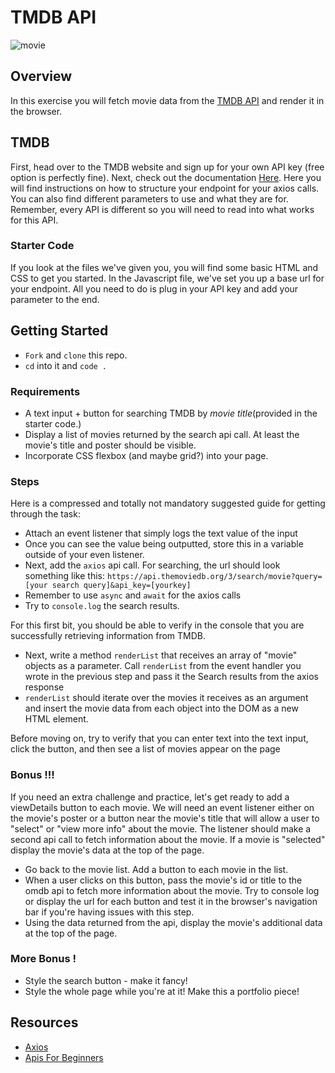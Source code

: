 # TMDB API

![movie]([https://tmdb.eu/images/logo.png](https://nbcpalmsprings.com/wp-content/uploads/sites/8/2021/12/BEST-MOVIES-OF-2021.jpeg))

## Overview

In this exercise you will fetch movie data from the [TMDB API](https://developers.themoviedb.org/3/getting-started/introduction) and render it in the browser.

## TMDB

First, head over to the TMDB website and sign up for your own API key (free option is perfectly fine). Next, check out the documentation [Here](https://developers.themoviedb.org/3/getting-started/introduction). Here you will find instructions on how to structure your endpoint for your axios calls. You can also find different parameters to use and what they are for. Remember, every API is different so you will need to read into what works for this API.

### Starter Code

If you look at the files we've given you, you will find some basic HTML and CSS to get you started. In the Javascript file, we've set you up a base url for your endpoint. All you need to do is plug in your API key and add your parameter to the end.

## Getting Started

- `Fork` and `clone` this repo.
- `cd` into it and `code .`

### Requirements

- A text input + button for searching TMDB by _movie title_(provided in the starter code.)
- Display a list of movies returned by the search api call. At least the movie's title and poster should be visible.
- Incorporate CSS flexbox (and maybe grid?) into your page.

### Steps

Here is a compressed and totally not mandatory suggested guide for getting through the task:

- Attach an event listener that simply logs the text value of the input
- Once you can see the value being outputted, store this in a variable outside of your even listener.
- Next, add the `axios` api call. For searching, the url should look something like this: `https://api.themoviedb.org/3/search/movie?query=[your search query]&api_key=[yourkey]`
- Remember to use `async` and `await` for the axios calls
- Try to `console.log` the search results.

For this first bit, you should be able to verify in the console that you are successfully retrieving information from TMDB.

- Next, write a method `renderList` that receives an array of "movie" objects as a parameter. Call `renderList` from the event handler you wrote in the previous step and pass it the Search results from the axios response
- `renderList` should iterate over the movies it receives as an argument and insert the movie data from each object into the DOM as a new HTML element.

Before moving on, try to verify that you can enter text into the text input, click the button, and then see a list of movies appear on the page

### Bonus !!!

If you need an extra challenge and practice, let's get ready to add a viewDetails button to each movie.
We will need an event listener either on the movie's poster or a button near the movie's title that will allow a user to "select" or "view more info" about the movie. The listener should make a second api call to fetch information about the movie. If a movie is "selected" display the movie's data at the top of the page.

- Go back to the movie list. Add a button to each movie in the list.
- When a user clicks on this button, pass the movie's id or title to the omdb api to fetch more information about the movie. Try to console log or display the url for each button and test it in the browser's navigation bar if you're having issues with this step.
- Using the data returned from the api, display the movie's additional data at the top of the page.

### More Bonus !

- Style the search button - make it fancy!
- Style the whole page while you're at it! Make this a portfolio piece!

## Resources

- [Axios](https://github.com/axios/axios)
- [Apis For Beginners](https://medium.com/@LewisMenelaws/a-beginners-guide-to-web-apis-and-how-they-will-help-you-23923a0da450)
